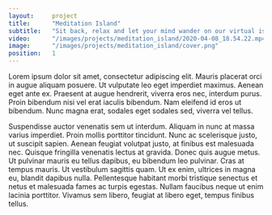 ```yaml
---
layout:     project
title:      "Meditation Island"
subtitle:   "Sit back, relax and let your mind wander on our virtual island."
video:      "/images/projects/meditation_island/2020-04-08_18.54.22.mp4"
image:      "/images/projects/meditation_island/cover.png"
position:   1
---
```

<p>
Lorem ipsum dolor sit amet, consectetur adipiscing elit. Mauris placerat orci in augue aliquam posuere. Ut vulputate leo eget imperdiet maximus. Aenean eget ante ex. Praesent at augue hendrerit, viverra eros nec, interdum purus. Proin bibendum nisi vel erat iaculis bibendum. Nam eleifend id eros ut bibendum. Nunc magna erat, sodales eget sodales sed, viverra vel tellus.
</p>
<p>
Suspendisse auctor venenatis sem ut interdum. Aliquam in nunc at massa varius imperdiet. Proin mollis porttitor tincidunt. Nunc ac scelerisque justo, ut suscipit sapien. Aenean feugiat volutpat justo, at finibus est malesuada nec. Quisque fringilla venenatis lectus at gravida. Donec quis augue metus. Ut pulvinar mauris eu tellus dapibus, eu bibendum leo pulvinar. Cras at tempus mauris. Ut vestibulum sagittis quam. Ut ex enim, ultrices in magna eu, blandit dapibus nulla. Pellentesque habitant morbi tristique senectus et netus et malesuada fames ac turpis egestas. Nullam faucibus neque ut enim lacinia porttitor. Vivamus sem libero, feugiat at libero eget, tempus finibus tellus.
</p>